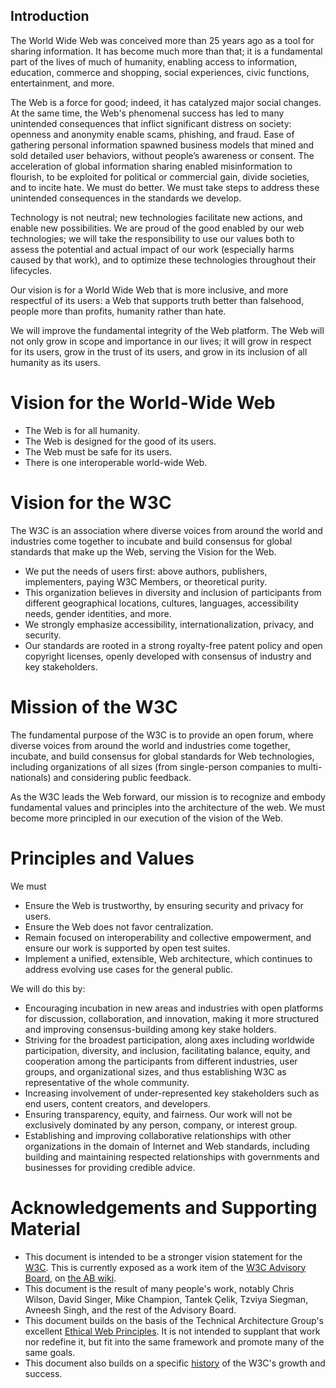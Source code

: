 ## Introduction
The World Wide Web was conceived more than 25 years ago 
as a tool for sharing information. 
It has become much more than that; 
it is a fundamental part of the lives of much of humanity, 
enabling access to information, education, 
commerce and shopping, social experiences, 
civic functions, entertainment, and more. 

The Web is a force for good; 
indeed, it has catalyzed major social changes. 
At the same time, the Web's phenomenal success 
has led to many unintended consequences 
that inflict significant distress on society: 
openness and anonymity enable scams, phishing, and fraud. 
Ease of gathering personal information spawned business models 
that mined and sold detailed user behaviors, 
without people’s awareness or consent. 
The acceleration of global information sharing 
enabled misinformation to flourish, 
to be exploited for political or commercial gain, 
divide societies, and to incite hate. 
We must do better. 
We must take steps to address these unintended consequences 
in the standards we develop.

Technology is not neutral; 
new technologies facilitate new actions, and enable new possibilities. 
We are proud of the good enabled by our web technologies; 
we will take the responsibility to use our values 
both to assess the potential and actual impact of our work 
(especially harms caused by that work), 
and to optimize these technologies throughout their lifecycles.

Our vision is for a World Wide Web that is more inclusive, 
and more respectful of its users: 
a Web that supports truth better than falsehood, 
people more than profits, humanity rather than hate.

We will improve the fundamental integrity of the Web platform. 
The Web will not only grow in scope and importance in our lives; 
it will grow in respect for its users, 
grow in the trust of its users, 
and grow in its inclusion of all humanity as its users.

# Vision for the World-Wide Web

* The Web is for all humanity.
* The Web is designed for the good of its users.
* The Web must be safe for its users.
* There is one interoperable world-wide Web.

# Vision for the W3C

The W3C is an association where diverse voices 
from around the world and industries come together 
to incubate and build consensus 
for global standards that make up the Web, 
serving the Vision for the Web.

* We put the needs of users first: 
above authors, publishers, implementers, 
paying W3C Members, or theoretical purity.
* This organization believes in diversity and inclusion 
of participants from different geographical locations, 
cultures, languages, accessibility needs, 
gender identities, and more. 
* We strongly emphasize accessibility, 
internationalization, 
privacy, and security.
* Our standards are rooted in a strong royalty-free patent policy 
and open copyright licenses, 
openly developed with consensus of industry and key stakeholders.

# Mission of the W3C
The fundamental purpose of the W3C is to provide an open forum, 
where diverse voices from around the world and industries come together, 
incubate, and build consensus for global standards for Web technologies, 
including organizations of all sizes 
(from single-person companies to multi-nationals) 
and considering public feedback.

As the W3C leads the Web forward, 
our mission is to recognize and embody fundamental values and principles 
into the architecture of the web. 
We must become more principled in our execution of the vision of the Web.

# Principles and Values

We must
* Ensure the Web is trustworthy, 
by ensuring security and privacy for users. 
* Ensure the Web does not favor centralization.
* Remain focused on interoperability and collective empowerment, 
and ensure our work is supported by open test suites.
* Implement a unified, extensible, Web architecture, 
which continues to address evolving use cases for the general public.

We will do this by:
* Encouraging incubation in new areas and industries 
with open platforms for discussion, collaboration, and innovation, 
making it more structured 
and improving consensus-building among key stake holders.
* Striving for the broadest participation, 
along axes including worldwide participation, diversity, and inclusion, 
facilitating balance, equity, and cooperation 
among the participants from different industries, 
user groups, and organizational sizes, 
and thus establishing W3C as representative of the whole community.
* Increasing involvement of under-represented key stakeholders 
such as end users, content creators, and developers.
* Ensuring transparency, equity, and fairness. 
Our work will not be exclusively dominated 
by any person, company, or interest group.
* Establishing and improving collaborative relationships 
with other organizations in the domain of Internet and Web standards, 
including building and maintaining respected relationships 
with governments and businesses for providing credible advice.

# Acknowledgements and Supporting Material

* This document is intended to be a stronger vision statement for the [W3C](https://w3.org/). 
This is currently exposed as a work item of the [W3C Advisory Board](https://www.w3.org/2002/ab/), 
on [the AB wiki](https://www.w3.org/wiki/AB/2021_Priorities#Vision). 
* This document is the result of many people's work, 
notably Chris Wilson, David Singer, Mike Champion, Tantek Çelik, 
Tzviya Siegman, Avneesh Singh, and the rest of the Advisory Board.
* This document builds on the basis of the Technical Architecture Group's 
excellent [Ethical Web Principles](https://www.w3.org/2001/tag/doc/ethical-web-principles/). 
It is not intended to supplant that work nor redefine it, 
but fit into the same framework and promote many of the same goals.
* This document also builds on a specific [history](History.md) of the W3C's growth and success.
